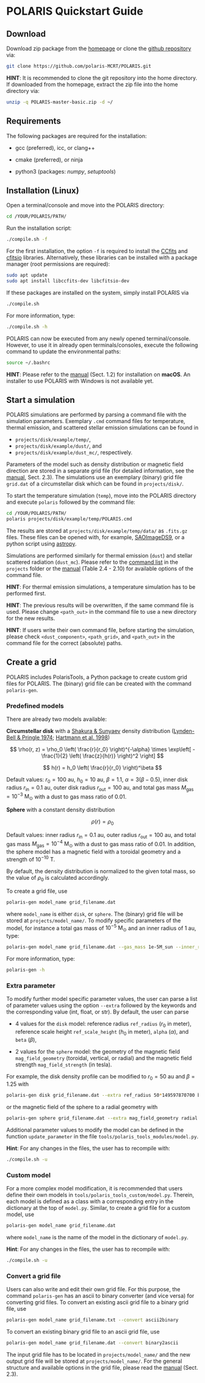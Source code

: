 <!-- create PDF file with 'pandoc --pdf-engine=pdflatex -V "geometry=top=2.5cm, bottom=3cm, left=3cm, right=3cm" -V fontfamily=cmbright -V colorlinks --highlight-style tango QUICKSTART.md -o quickstart.pdf' -->

# POLARIS Quickstart Guide

## Download

Download zip package from the [homepage](https://portia.astrophysik.uni-kiel.de/polaris) or clone the [github repository](https://github.com/polaris-MCRT/POLARIS) via:
```bash
git clone https://github.com/polaris-MCRT/POLARIS.git
```
**HINT**: It is recommended to clone the git repository into the home directory.
If downloaded from the homepage, extract the zip file into the home directory via:
```bash
unzip -q POLARIS-master-basic.zip -d ~/
```


## Requirements

The following packages are required for the installation:

- gcc (preferred), icc, or clang++

- cmake (preferred), or ninja

- python3 (packages: *numpy*, *setuptools*)


## Installation (Linux)

Open a terminal/console and move into the POLARIS directory:
```bash
cd /YOUR/POLARIS/PATH/
```

Run the installation script:
```bash
./compile.sh -f
```
For the first installation, the option `-f` is required to install the [CCfits](https://heasarc.gsfc.nasa.gov/fitsio/CCfits/) and [cfitsio](https://heasarc.gsfc.nasa.gov/fitsio/) libraries.
Alternatively, these libraries can be installed with a package manager (root permissions are required):
```bash
sudo apt update
sudo apt install libccfits-dev libcfitsio-dev
```
If these packages are installed on the system, simply install POLARIS via
```bash
./compile.sh
```
For more information, type:
```bash
./compile.sh -h
```
POLARIS can now be executed from any newly opened terminal/console.
However, to use it in already open terminals/consoles, execute the following command to update the environmental paths:
```bash
source ~/.bashrc
```

**HINT**: Please refer to the [manual](manual.pdf) (Sect. 1.2) for installation on **macOS**. An installer to use POLARIS with Windows is not available yet.


## Start a simulation

POLARIS simulations are performed by parsing a command file with the simulation parameters.
Exemplary `.cmd` command files for temperature, thermal emission, and scattered stellar emission simulations can be found in

- `projects/disk/example/temp/`,
- `projects/disk/example/dust/`, and
- `projects/disk/example/dust_mc/`, respectively.

Parameters of the model such as density distribution or magnetic field direction are stored in a separate grid file (for detailed information, see the [manual](manual.pdf), Sect. 2.3).
The simulations use an exemplary (binary) grid file `grid.dat` of a circumstellar disk which can be found in `projects/disk/`.

To start the temperature simulation (`temp`), move into the POLARIS directory and execute `polaris` followed by the command file:
```bash
cd /YOUR/POLARIS/PATH/
polaris projects/disk/example/temp/POLARIS.cmd
```
The results are stored at `projects/disk/example/temp/data/` as `.fits.gz` files.
These files can be opened with, for example, [SAOImageDS9](https://sites.google.com/cfa.harvard.edu/saoimageds9/home), or a python script using [astropy](https://docs.astropy.org/en/stable/generated/examples/io/plot_fits-image.html).

Simulations are performed similarly for thermal emission (`dust`) and stellar scattered radiation (`dust_mc`).
Please refer to the [command list](projects/CommandList.cmd) in the `projects` folder or the [manual](manual.pdf) (Table 2.4 - 2.10) for available options of the command file.

**HINT**: For thermal emission simulations, a temperature simulation has to be performed first.

**HINT**: The previous results will be overwritten, if the same command file is used. Please change `<path_out>` in the command file to use a new directory for the new results.

**HINT**: If users write their own command file, before starting the simulation, please check `<dust_component>`, `<path_grid>`, and `<path_out>` in the command file for the correct (absolute) paths.


## Create a grid

POLARIS includes PolarisTools, a Python package to create custom grid files for POLARIS.
The (binary) grid file can be created with the command `polaris-gen`.


### Predefined models

There are already two models available:

**Circumstellar disk** with a [Shakura & Sunyaev](https://ui.adsabs.harvard.edu/abs/1973A&A....24..337S) density distribution
([Lynden-Bell & Pringle 1974](https://ui.adsabs.harvard.edu/abs/1974MNRAS.168..603L); [Hartmann et al. 1998](https://ui.adsabs.harvard.edu/abs/1998ApJ...495..385H))

$$
\rho(r, z) = \rho_0 \left( \frac{r}{r_0} \right)^{-\alpha} \times \exp\left[ -\frac{1}{2} \left( \frac{z}{h(r)} \right)^2 \right]
$$

$$
h(r) = h_0 \left( \frac{r}{r_0} \right)^\beta
$$

Default values: $r_0 = 100\ \mathrm{au}$, $h_0 = 10\ \mathrm{au}$, $\beta = 1.1$, $\alpha = 3 (\beta - 0.5)$, inner disk radius $r_\mathrm{in} = 0.1\ \mathrm{au}$, outer disk radius $r_\mathrm{out} = 100\ \mathrm{au}$, and total gas mass $M_\mathrm{gas} = 10^{-3}\ \mathrm{M_\odot}$ with a dust to gas mass ratio of $0.01$.

**Sphere** with a constant density distribution

$$
\rho(r) = \rho_0
$$

Default values: inner radius $r_\mathrm{in} = 0.1\ \mathrm{au}$, outer radius $r_\mathrm{out} = 100\ \mathrm{au}$, and total gas mass $M_\mathrm{gas} = 10^{-4}\ \mathrm{M_\odot}$ with a dust to gas mass ratio of $0.01$.
In addition, the sphere model has a magnetic field with a toroidal geometry and a strength of $10^{-10}\ \mathrm{T}$.

By default, the density distribution is normalized to the given total mass, so the value of $\rho_0$ is calculated accordingly.

To create a grid file, use
```bash
polaris-gen model_name grid_filename.dat
```
where `model_name` is either `disk`, or `sphere`.
The (binary) grid file will be stored at `projects/model_name/`.
To modify specific parameters of the model, for instance a total gas mass of $10^{-5}\ \mathrm{M_\odot}$ and an inner radius of $1\ \mathrm{au}$, type:
```bash
polaris-gen model_name grid_filename.dat --gas_mass 1e-5M_sun --inner_radius 1AU
```
For more information, type:
```bash
polaris-gen -h
```


### Extra parameter

To modify further model specific parameter values, the user can parse a list of parameter values using the option `--extra` followed by the keywords and the corresponding value (int, float, or str).
By default, the user can parse

- 4 values for the `disk` model: reference radius `ref_radius` ($r_0$ in meter), reference scale height `ref_scale_height` ($h_0$ in meter), `alpha` ($\alpha$), and `beta` ($\beta$),

- 2 values for the `sphere` model: the geometry of the magnetic field `mag_field_geometry` (toroidal, vertical, or radial) and the magnetic field strength `mag_field_strength` (in tesla).

For example, the disk density profile can be modified to $r_0 = 50\ \mathrm{au}$ and $\beta = 1.25$ with
```bash
polaris-gen disk grid_filename.dat --extra ref_radius 50*149597870700 beta 1.25
```
or the magnetic field of the sphere to a radial geometry with
```bash
polaris-gen sphere grid_filename.dat --extra mag_field_geometry radial
```

Additional parameter values to modify the model can be defined in the function `update_parameter` in the file `tools/polaris_tools_modules/model.py`.

**Hint**: For any changes in the files, the user has to recompile with:
```bash
./compile.sh -u
```


### Custom model

For a more complex model modification, it is recommended that users define their own models in `tools/polaris_tools_custom/model.py`.
Therein, each model is defined as a class with a corresponding entry in the dictionary at the top of `model.py`.
Similar, to create a grid file for a custom model, use
```bash
polaris-gen model_name grid_filename.dat
```
where `model_name` is the name of the model in the dictionary of `model.py`.

**Hint**: For any changes in the files, the user has to recompile with:
```bash
./compile.sh -u
```


### Convert a grid file

Users can also write and edit their own grid file.
For this purpose, the command `polaris-gen` has an ascii to binary converter (and vice versa) for converting grid files.
To convert an existing ascii grid file to a binary grid file, use
```bash
polaris-gen model_name grid_filename.txt --convert ascii2binary
```
To convert an existing binary grid file to an ascii grid file, use
```bash
polaris-gen model_name grid_filename.dat --convert binary2ascii
```
The input grid file has to be located in `projects/model_name/` and the new output grid file will be stored at `projects/model_name/`.
For the general structure and available options in the grid file, please read the [manual](manual.pdf) (Sect. 2.3).
